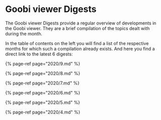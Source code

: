 # Goobi viewer Digests

The Goobi viewer Digests provide a regular overview of developments in the Goobi viewer. They are a brief compilation of the topics dealt with during the month. 

In the table of contents on the left you will find a list of the respective months for which such a compilation already exists. And here you find a direct link to the latest 6 digests:

{% page-ref page="2020/9.md" %}

{% page-ref page="2020/8.md" %}

{% page-ref page="2020/7.md" %}

{% page-ref page="2020/6.md" %}

{% page-ref page="2020/5.md" %}

{% page-ref page="2020/4.md" %}

